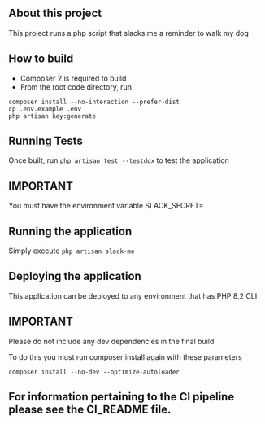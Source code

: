 

## About this project
This project runs a php script that slacks me a reminder to walk my dog

## How to build
- Composer 2 is required to build
- From the root code directory, run

```
composer install --no-interaction --prefer-dist
cp .env.example .env
php artisan key:generate
```

## Running Tests
Once built, run `php artisan test --testdox` to test the application

## IMPORTANT
You must have the environment variable
SLACK_SECRET=

## Running the application
Simply execute `php artisan slack-me`

## Deploying the application
This application can be deployed to any environment that has PHP 8.2 CLI

## IMPORTANT
Please do not include any dev dependencies in the final build

To do this you must run composer install again with these parameters

`composer install --no-dev --optimize-autoloader`

## For information pertaining to the CI pipeline please see the CI_README file. 

